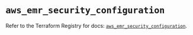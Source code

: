 # `aws_emr_security_configuration`

Refer to the Terraform Registry for docs: [`aws_emr_security_configuration`](https://registry.terraform.io/providers/hashicorp/aws/6.12.0/docs/resources/emr_security_configuration).
